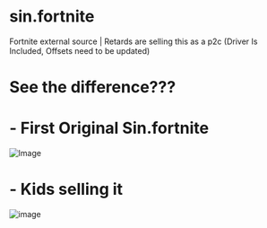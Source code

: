 # sin.fortnite
Fortnite external source | Retards are selling this as a p2c (Driver Is Included, Offsets need to be updated)

# See the difference???

# - First Original Sin.fortnite
![Image](https://cdn.discordapp.com/attachments/1214795884676513823/1260455689403236383/6wEZn6lYT6W73pMrOJ_gDA.png)
# - Kids selling it
![image](https://github.com/dyhis/sin.fortnite/assets/109636567/0af1b21e-4536-4d28-ac87-60da6135da61)


